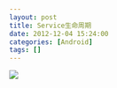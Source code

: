 ```yaml
---
layout: post
title: Service生命周期
date: 2012-12-04 15:24:00
categories: [Android]
tags: []
---
```


![](http://img.my.csdn.net/uploads/201212/04/1354606151_7792.png)

